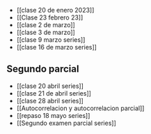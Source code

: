 - [[clase 20 de enero 2023]] 
- [[Clase 23 febrero 23]] 
- [[clase 2 de marzo]] 
- [[clase 3 de marzo]] 
- [[clase 9 marzo series]] 
- [[clase 16 de marzo series]] 

## Segundo parcial
- [[clase 20 abril series]] 
- [[clase 21 de abril series]] 
- [[clase 28 abril series]] 
- [[Autocorrelacion y autocorrelacion parcial]] 
- [[repaso 18 mayo series]] 
- [[Segundo examen parcial series]] 